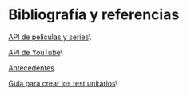 # Bibliografía y referencias

[API de películas y series](https://www.themoviedb.org/?language=es)\


[API de YouTube](https://developers.google.com/youtube/v3?hl=es-419)\


[Antecedentes](https://www.elespanol.com/elandroidelibre/aplicaciones/20211104/mejores-aplicaciones-descubrir-peliculas-series/623188164\_0.html)



[Guía para crear los test unitarios](https://cursokotlin.com/testing-en-android-test-unitarios/)\
